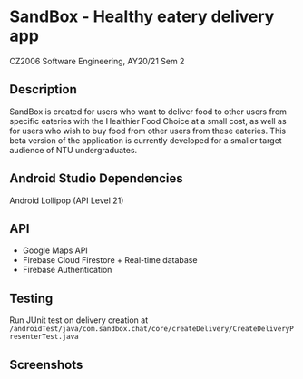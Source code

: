 # SandBox - Healthy eatery delivery app

CZ2006 Software Engineering, AY20/21 Sem 2

## Description

SandBox is created for users who want to deliver food to other users from specific eateries with the Healthier Food Choice at a small cost, as well as for users who wish to buy food from other users from these eateries. 
This beta version of the application is currently developed for a smaller target audience of NTU undergraduates.


## Android Studio Dependencies

Android Lollipop (API Level 21)

## API

* Google Maps API 
* Firebase Cloud Firestore + Real-time database
* Firebase Authentication


## Testing

Run JUnit test on delivery creation at ```/androidTest/java/com.sandbox.chat/core/createDelivery/CreateDeliveryPresenterTest.java ```

## Screenshots

